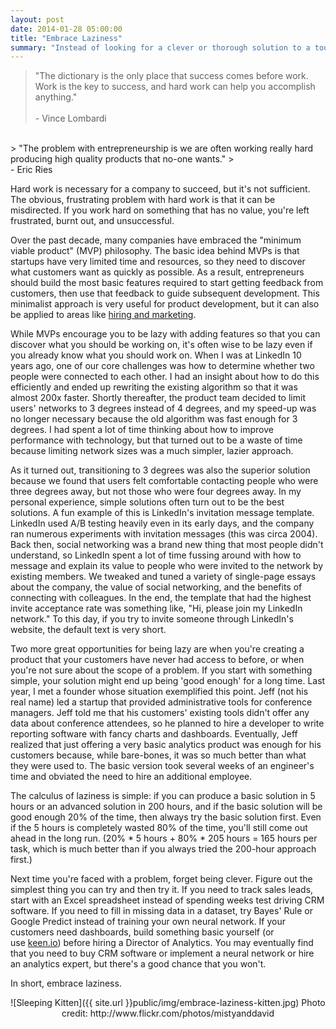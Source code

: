 ```yaml
---
layout: post
date: 2014-01-28 05:00:00
title: "Embrace Laziness"
summary: "Instead of looking for a clever or thorough solution to a tough problem, try being lazy instead."
---
```


> "The dictionary is the only place that success comes before work. Work is the key to success, and hard work can help you accomplish anything."  
> <br>- Vince Lombardi

<div></div>
<br>
> "The problem with entrepreneurship is we are often working really hard producing high quality products that no-one wants."  
> <br>- Eric Ries

  

Hard work is necessary for a company to succeed, but it's not sufficient. The obvious, frustrating problem with hard work is that it can be misdirected. If you work hard on something that has no value, you're left frustrated, burnt out, and unsuccessful.  

Over the past decade, many companies have embraced the "minimum viable product" (MVP) philosophy. The basic idea behind MVPs is that startups have very limited time and resources, so they need to discover what customers want as quickly as possible. As a result, entrepreneurs should build the most basic features required to start getting feedback from customers, then use that feedback to guide subsequent development. This minimalist approach is very useful for product development, but it can also be applied to areas like <a href="{{site.url}}minimum-viable-everything" target="_blank">hiring and marketing</a>.

While MVPs encourage you to be lazy with adding features so that you can discover what you should be working on, it's often wise to be lazy even if you already know what you should work on. When I was at LinkedIn 10 years ago, one of our core challenges was how to determine whether two people were connected to each other. I had an insight about how to do this efficiently and ended up rewriting the existing algorithm so that it was almost 200x faster. Shortly thereafter, the product team decided to limit users' networks to 3 degrees instead of 4 degrees, and my speed-up was no longer necessary because the old algorithm was fast enough for 3 degrees. I had spent a lot of time thinking about how to improve performance with technology, but that turned out to be a waste of time because limiting network sizes was a much simpler, lazier approach.

As it turned out, transitioning to 3 degrees was also the superior solution because we found that users felt comfortable contacting people who were three degrees away, but not those who were four degrees away. In my personal experience, simple solutions often turn out to be the best solutions. A fun example of this is LinkedIn's invitation message template. LinkedIn used A/B testing heavily even in its early days, and the company ran numerous experiments with invitation messages (this was circa 2004). Back then, social networking was a brand new thing that most people didn't understand, so LinkedIn spent a lot of time fussing around with how to message and explain its value to people who were invited to the network by existing members. We tweaked and tuned a variety of single-page essays about the company, the value of social networking, and the benefits of connecting with colleagues. In the end, the template that had the highest invite acceptance rate was something like, "Hi, please join my LinkedIn network." To this day, if you try to invite someone through LinkedIn's website, the default text is very short.

Two more great opportunities for being lazy are when you're creating a product that your customers have never had access to before, or when you're not sure about the scope of a problem. If you start with something simple, your solution might end up being 'good enough' for a long time. Last year, I met a founder whose situation exemplified this point. Jeff (not his real name) led a startup that provided administrative tools for conference managers. Jeff told me that his customers' existing tools didn't offer any data about conference attendees, so he planned to hire a developer to write reporting software with fancy charts and dashboards. Eventually, Jeff realized that just offering a very basic analytics product was enough for his customers because, while bare-bones, it was so much better than what they were used to. The basic version took several weeks of an engineer's time and obviated the need to hire an additional employee.

The calculus of laziness is simple: if you can produce a basic solution in 5 hours or an advanced solution in 200 hours, and if the basic solution will be good enough 20% of the time, then always try the basic solution first. Even if the 5 hours is completely wasted 80% of the time, you'll still come out ahead in the long run. (20% * 5 hours + 80% * 205 hours = 165 hours per task, which is much better than if you always tried the 200-hour approach first.)  

Next time you're faced with a problem, forget being clever. Figure out the simplest thing you can try and then try it. If you need to track sales leads, start with an Excel spreadsheet instead of spending weeks test driving CRM software. If you need to fill in missing data in a dataset, try Bayes' Rule or Google Predict instead of training your own neural network. If your customers need dashboards, build something basic yourself (or use <a href="https://keen.io/" target="_blank">keen.io</a>) before hiring a Director of Analytics. You may eventually find that you need to buy CRM software or implement a neural network or hire an analytics expert, but there's a good chance that you won't.

In short, embrace laziness.  

<center>
![Sleeping Kitten]({{ site.url }}public/img/embrace-laziness-kitten.jpg)
Photo credit: http://www.flickr.com/photos/mistyanddavid
</center>